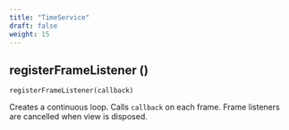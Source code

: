```yaml
---
title: "TimeService"
draft: false
weight: 15
---
```


## registerFrameListener ()

`registerFrameListener(callback)`

Creates a continuous loop. Calls `callback` on each frame. Frame listeners are cancelled when view is disposed.
